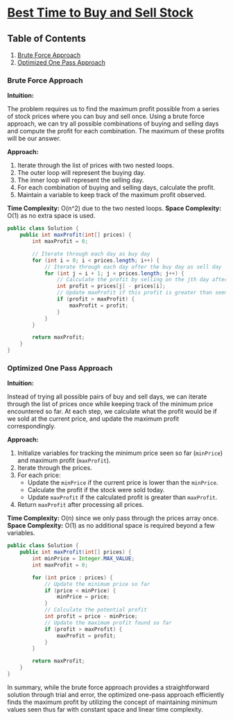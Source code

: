 # [Best Time to Buy and Sell Stock](https://leetcode.com/problems/best-time-to-buy-and-sell-stock/)

## Table of Contents
1. [Brute Force Approach](#brute-force-approach)
2. [Optimized One Pass Approach](#optimized-one-pass-approach)

### Brute Force Approach

**Intuition:**

The problem requires us to find the maximum profit possible from a series of stock prices where you can buy and sell once. Using a brute force approach, we can try all possible combinations of buying and selling days and compute the profit for each combination. The maximum of these profits will be our answer.

**Approach:**

1. Iterate through the list of prices with two nested loops.
2. The outer loop will represent the buying day.
3. The inner loop will represent the selling day.
4. For each combination of buying and selling days, calculate the profit.
5. Maintain a variable to keep track of the maximum profit observed.

**Time Complexity:** O(n^2) due to the two nested loops.
**Space Complexity:** O(1) as no extra space is used.

```java
public class Solution {
    public int maxProfit(int[] prices) {
        int maxProfit = 0;

        // Iterate through each day as buy day
        for (int i = 0; i < prices.length; i++) {
            // Iterate through each day after the buy day as sell day
            for (int j = i + 1; j < prices.length; j++) {
                // Calculate the profit by selling on the jth day after buying on ith day
                int profit = prices[j] - prices[i];
                // Update maxProfit if this profit is greater than seen before
                if (profit > maxProfit) {
                    maxProfit = profit;
                }
            }
        }

        return maxProfit;
    }
}
```

### Optimized One Pass Approach

**Intuition:**

Instead of trying all possible pairs of buy and sell days, we can iterate through the list of prices once while keeping track of the minimum price encountered so far. At each step, we calculate what the profit would be if we sold at the current price, and update the maximum profit correspondingly.

**Approach:**

1. Initialize variables for tracking the minimum price seen so far (`minPrice`) and maximum profit (`maxProfit`).
2. Iterate through the prices.
3. For each price:
   - Update the `minPrice` if the current price is lower than the `minPrice`.
   - Calculate the profit if the stock were sold today.
   - Update `maxProfit` if the calculated profit is greater than `maxProfit`.
4. Return `maxProfit` after processing all prices.

**Time Complexity:** O(n) since we only pass through the prices array once.
**Space Complexity:** O(1) as no additional space is required beyond a few variables.

```java
public class Solution {
    public int maxProfit(int[] prices) {
        int minPrice = Integer.MAX_VALUE;
        int maxProfit = 0;

        for (int price : prices) {
            // Update the minimum price so far
            if (price < minPrice) {
                minPrice = price;
            }
            // Calculate the potential profit
            int profit = price - minPrice;
            // Update the maximum profit found so far
            if (profit > maxProfit) {
                maxProfit = profit;
            }
        }

        return maxProfit;
    }
}
```

In summary, while the brute force approach provides a straightforward solution through trial and error, the optimized one-pass approach efficiently finds the maximum profit by utilizing the concept of maintaining minimum values seen thus far with constant space and linear time complexity.

